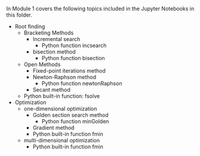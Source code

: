 In Module 1 covers the following topics included in the Jupyter Notebooks in this folder.
* Root finding
  * Bracketing Methods
    * Incremental search
      * Python function incsearch
    * bisection method
      * Python function bisection
  * Open Methods
    * Fixed-point iterations method
    * Newton-Raphson method
      * Python function newtonRaphson
    * Secant method
  * Python built-in function: fsolve
* Optimization
  * one-dimensional optimization
    * Golden section search method
      * Python function minGolden
    * Gradient method
    * Python built-in function fmin
  * multi-dimensional optimization
    * Python built-in function fmin
